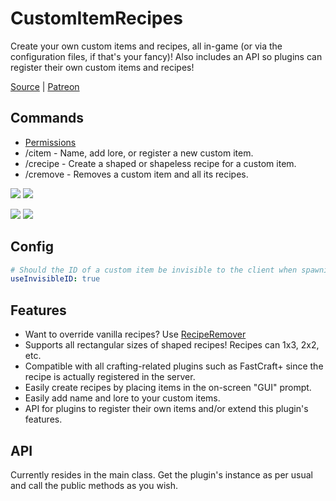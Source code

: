 # CustomItemRecipes
Create your own custom items and recipes, all in-game (or via the configuration files, if that's your fancy)! Also includes an API so plugins can register their own custom items and recipes!

[Source](https://github.com/MLG-Fortress/CustomItemRecipes) | [Patreon](https://patreon.com/RoboMWM)

## Commands
- [Permissions](https://github.com/MLG-Fortress/CustomItemRecipes/blob/master/src/main/resources/plugin.yml)
- /citem - Name, add lore, or register a new custom item.
- /crecipe - Create a shaped or shapeless recipe for a custom item.
- /cremove - Removes a custom item and all its recipes.

![](https://i.imgur.com/5jjLqPf.png)
![](https://i.imgur.com/UOXdfN6.png)

![](https://i.imgur.com/nfbhY0V.png)
![](https://i.imgur.com/hMEbsrL.png)

## Config
```yaml
# Should the ID of a custom item be invisible to the client when spawning a custom item?
useInvisibleID: true
```

## Features
- Want to override vanilla recipes? Use [RecipeRemover](https://dev.bukkit.org/projects/reciperemover)
- Supports all rectangular sizes of shaped recipes! Recipes can 1x3, 2x2, etc.
- Compatible with all crafting-related plugins such as FastCraft+ since the recipe is actually registered in the server.
- Easily create recipes by placing items in the on-screen "GUI" prompt.
- Easily add name and lore to your custom items.
- API for plugins to register their own items and/or extend this plugin's features.

## API
Currently resides in the main class. Get the plugin's instance as per usual and call the public methods as you wish.

